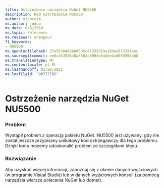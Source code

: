 ```yaml
---
title: Ostrzeżenie narzędzia NuGet NU5500
description: Kod ostrzeżenia NU5500
author: mishra14
ms.author: jodou
ms.date: 8/3/2018
ms.topic: reference
ms.reviewer: anangaur
f1_keywords:
- NU5500
ms.openlocfilehash: 27a5b38488860535c87335d33a18dee573324bec
ms.sourcegitcommit: ee6c3f203648a5561c809db54ebeb1d0f0598b68
ms.translationtype: MT
ms.contentlocale: pl-PL
ms.lasthandoff: 01/26/2021
ms.locfileid: "98777785"
---
```

# <a name="nuget-warning-nu5500"></a>Ostrzeżenie narzędzia NuGet NU5500

### <a name="issue"></a>Problem

Wystąpił problem z operacją pakietu NuGet. NU5500 jest używany, gdy nie został jeszcze przypisany unikatowy kod ostrzegawczy dla tego problemu. Dzięki temu możemy udoskonalić problem ze szczegółami błędu.


### <a name="solution"></a>Rozwiązanie

Aby uzyskać więcej informacji, zapoznaj się z oknem danych wyjściowych (w programie Visual Studio) lub w danych wyjściowych konsoli (za pomocą narzędzia wiersza polecenia NuGet lub dotnet).


